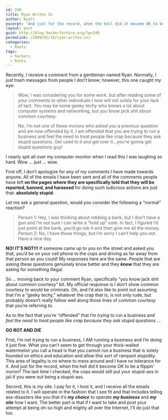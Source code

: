 ```yaml
---
id: 240
title: Ryan Writes In
author: Wyatt
excerpt: 'And just for the record, when the hell did it become OK to be a f***king moron?  The last time I checked, the cops would still put your stupid ass in jail if you were out being a stupid ass.'
layout: post
guid: http://blog.hackerforhire.org/?p=240
permalink: /2009/02/10/ryan-writes-in/
categories:
  - Rants
tags:
  - hackers
  - Rants
---
```

Recently, I receive a comment from a gentleman named Ryan. Normally, I just trash messages from people I don&#8217;t know; however, this one caught my eye:

> Wow, I was considering you for some work, but after reading some of your comments to other individuals I now will not solely for your lack of tact. You may be some geeky techy who knows a lot about computer systems and networking, but you know jack shit about common courtesy.
> 
> No, I’m not one of these morons who asked you a previous question and am now offended by it. I am offended that you are trying to run a business and feel the need to treat people like crap because they ask stupid questions. Get used to it and get over it…you’re gonna get stupid questions guy! 

I nearly spit all over my computer monitor when I read this I was laughing so hard. Wow &#8230; just &#8230; wow.  
<!--more-->

  
First off, I don&#8217;t apologize for *any* of my comments I have made towards anyone. All of the emails I have been sent and all of the comments people have left **on the pages where they are specifically told that they will be reported, banned, and harassed** for doing such ludicrous actions are just that: **absolutely stupid**.

Let me ask a general question, would you consider the following a &#8220;normal&#8221; reaction?

> Person 1: Hey, I was thinking about robbing a bank, but I don&#8217;t have a gun and I&#8217;m not sure I can write a &#8220;hold up&#8221; note. In fact, I figured I&#8217;d just point at the bank, you&#8217;d go rob it and then give me all the money.  
> Person 2: No, I have those things, but I&#8217;m sorry I can&#8217;t help you out. Have a nice day. 

**NO! IT&#8217;S NOT!!!** If someone came up to you on the street and asked you that, you&#8217;d be on your cell phone to the cops and driving as far away from that person as you could! My responses here are the same. People that are asking these questions genuinely know better and they ***know*** that they are asking for something illegal.

So &#8230; moving back to your comment Ryan, specifically &#8220;you know jack shit about common courtesy&#8221; bit. My official response is I don&#8217;t show common courtesy to would be criminals. Oh, and I&#8217;d also like to point out assuming that I&#8217;m a &#8220;geeky techy,&#8221; whatever the crap that is, is not only rude, but probably doesn&#8217;t really follow well along those lines of *common courtesy* that you&#8217;re referring to.

As to the fact that you&#8217;re &#8220;offended&#8221; that I&#8217;m *trying* to run a business and *feel the need to treat people like crap because they ask stupid questions* &#8230;

**GO ROT AND DIE**

First, I&#8217;m not *trying* to run a business, I AM running a business and I&#8217;m doing it just fine. What you can&#8217;t seem to get through your thick-walled watermelon you call a head is that you cannot run a business that is solely founded on ethics and education and allow this sort of rampant stupidity. This area of legality is no where to mess around and I have no tolerance for it. And just for the record, when the hell did it become OK to be a flippin&#8217; moron? The last time I checked, the cops would still put your stupid-ass in jail if you were out being a stupid-ass.

Second, this is my site. I pay for it, I host it, and I receive all the emails related to it. I will operate in the fashion that I see fit and that includes telling ass-disasters like you that it&#8217;s ***my choice*** to operate ***my business*** and ***my site*** how I want. The better part is that if I want to take and post your attempt at being oh-so high and mighty all over the Internet, I&#8217;ll do just that too.